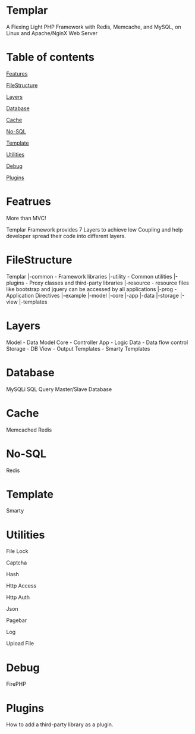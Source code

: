 Templar
=======

A Flexing Light PHP Framework with Redis, Memcache, and MySQL, on Linux and Apache/NginX Web Server

Table of contents
=======
[Features](#featrues)

[FileStructure](#filestructure)

[Layers](#layers)

[Database](#database)

[Cache](#cache)

[No-SQL](#no-sql)

[Template](#template)

[Utilities](#utilities)

[Debug](#debug)

[Plugins](#plugins)


Featrues
======
More than MVC!

Templar Framework provides 7 Layers to achieve low Coupling and help developer spread their code into different layers.




FileStructure
======
Templar
|-common   - Framework libraries
|-utility  - Common utilities
|-plugins  - Proxy classes and third-party libraries
|-resource - resource files like bootstrap and jquery can be accessed by all applications
|-prog     - Application Directives
	|-example
		|-model
		|-core
		|-app
		|-data
		|-storage 
		|-view
		|-templates

Layers
======
Model     - Data Model
Core      - Controller
App       - Logic
Data      - Data flow control
Storage   - DB 
View      - Output
Templates - Smarty Templates


Database
======
MySQLi
SQL Query
Master/Slave Database



Cache
======
Memcached
Redis


No-SQL
======
Redis


Template
======
Smarty



Utilities
======
File Lock


Captcha


Hash


Http Access


Http Auth


Json


Pagebar


Log


Upload File


Debug
======
FirePHP


Plugins
======
How to add a third-party library as a plugin.

